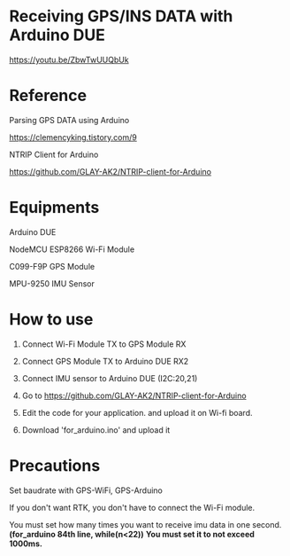 # Receiving GPS/INS DATA with Arduino DUE
https://youtu.be/ZbwTwUUQbUk


# Reference
Parsing GPS DATA using Arduino

https://clemencyking.tistory.com/9

NTRIP Client for Arduino

https://github.com/GLAY-AK2/NTRIP-client-for-Arduino


# Equipments

 Arduino DUE
 
 NodeMCU ESP8266 Wi-Fi Module
 
 C099-F9P GPS Module
 
 MPU-9250 IMU Sensor


# How to use

1. Connect Wi-Fi Module TX to GPS Module RX

2. Connect GPS Module TX to Arduino DUE RX2

3. Connect IMU sensor to Arduino DUE (I2C:20,21)

4. Go to https://github.com/GLAY-AK2/NTRIP-client-for-Arduino

5. Edit the code for your application. and upload it on Wi-fi board.

6. Download 'for_arduino.ino' and upload it


# Precautions

Set baudrate with GPS-WiFi, GPS-Arduino

If you don't want RTK, you don't have to connect the Wi-Fi module.

You must set how many times you want to receive imu data in one second.  **(for_arduino 84th line, while(n<22))** **You must set it to not exceed 1000ms.**
